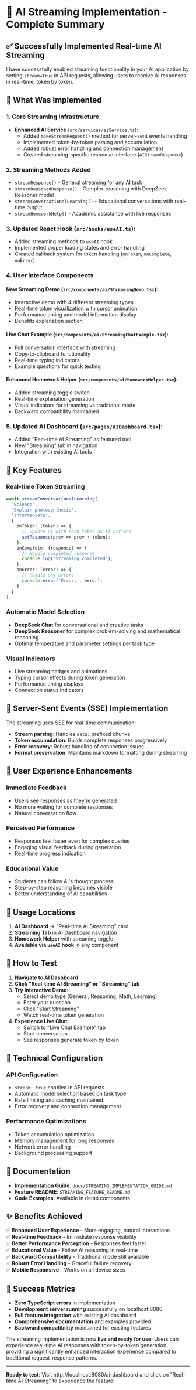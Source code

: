 # 🚀 AI Streaming Implementation - Complete Summary

## ✅ Successfully Implemented Real-time AI Streaming

I have successfully enabled streaming functionality in your AI application by setting `stream=True` in API requests, allowing users to receive AI responses in real-time, token by token.

## 🔧 What Was Implemented

### 1. **Core Streaming Infrastructure**
- **Enhanced AI Service** (`src/services/aiService.ts`):
  - Added `makeStreamRequest()` method for server-sent events handling
  - Implemented token-by-token parsing and accumulation
  - Added robust error handling and connection management
  - Created streaming-specific response interface (`AIStreamResponse`)

### 2. **Streaming Methods Added**
- `streamResponse()` - General streaming for any AI task
- `streamReasonedResponse()` - Complex reasoning with DeepSeek Reasoner model
- `streamConversationalLearning()` - Educational conversations with real-time output
- `streamHomeworkHelp()` - Academic assistance with live responses

### 3. **Updated React Hook** (`src/hooks/useAI.ts`):
- Added streaming methods to `useAI` hook
- Implemented proper loading states and error handling
- Created callback system for token handling (`onToken`, `onComplete`, `onError`)

### 4. **User Interface Components**

#### **New Streaming Demo** (`src/components/ai/StreamingDemo.tsx`):
- Interactive demo with 4 different streaming types
- Real-time token visualization with cursor animation
- Performance timing and model information display
- Benefits explanation section

#### **Live Chat Example** (`src/components/ai/StreamingChatExample.tsx`):
- Full conversation interface with streaming
- Copy-to-clipboard functionality
- Real-time typing indicators
- Example questions for quick testing

#### **Enhanced Homework Helper** (`src/components/ai/HomeworkHelper.tsx`):
- Added streaming toggle switch
- Real-time explanation generation
- Visual indicators for streaming vs traditional mode
- Backward compatibility maintained

### 5. **Updated AI Dashboard** (`src/pages/AIDashboard.tsx`):
- Added "Real-time AI Streaming" as featured tool
- New "Streaming" tab in navigation
- Integration with existing AI tools

## 🎯 Key Features

### **Real-time Token Streaming**
```typescript
await streamConversationalLearning(
  'Science',
  'Explain photosynthesis',
  'intermediate',
  {
    onToken: (token) => {
      // Update UI with each token as it arrives
      setResponse(prev => prev + token);
    },
    onComplete: (response) => {
      // Handle completed response
      console.log('Streaming completed');
    },
    onError: (error) => {
      // Handle any errors
      console.error('Error:', error);
    }
  }
);
```

### **Automatic Model Selection**
- **DeepSeek Chat** for conversational and creative tasks
- **DeepSeek Reasoner** for complex problem-solving and mathematical reasoning
- Optimal temperature and parameter settings per task type

### **Visual Indicators**
- Live streaming badges and animations
- Typing cursor effects during token generation
- Performance timing displays
- Connection status indicators

## 🔗 Server-Sent Events (SSE) Implementation

The streaming uses SSE for real-time communication:
- **Stream parsing**: Handles `data:` prefixed chunks
- **Token accumulation**: Builds complete responses progressively
- **Error recovery**: Robust handling of connection issues
- **Format preservation**: Maintains markdown formatting during streaming

## 🎨 User Experience Enhancements

### **Immediate Feedback**
- Users see responses as they're generated
- No more waiting for complete responses
- Natural conversation flow

### **Perceived Performance**
- Responses feel faster even for complex queries
- Engaging visual feedback during generation
- Real-time progress indication

### **Educational Value**
- Students can follow AI's thought process
- Step-by-step reasoning becomes visible
- Better understanding of AI capabilities

## 📱 Usage Locations

1. **AI Dashboard** → "Real-time AI Streaming" card
2. **Streaming Tab** in AI Dashboard navigation
3. **Homework Helper** with streaming toggle
4. **Available via `useAI` hook** in any component

## 🚀 How to Test

1. **Navigate to AI Dashboard**
2. **Click "Real-time AI Streaming" or "Streaming" tab**
3. **Try Interactive Demo**:
   - Select demo type (General, Reasoning, Math, Learning)
   - Enter your question
   - Click "Start Streaming"
   - Watch real-time token generation
4. **Experience Live Chat**:
   - Switch to "Live Chat Example" tab
   - Start conversation
   - See responses generate token by token

## 🔧 Technical Configuration

### **API Configuration**
- `stream: true` enabled in API requests
- Automatic model selection based on task type
- Rate limiting and caching maintained
- Error recovery and connection management

### **Performance Optimizations**
- Token accumulation optimization
- Memory management for long responses
- Network error handling
- Background processing support

## 📖 Documentation

- **Implementation Guide**: `docs/STREAMING_IMPLEMENTATION_GUIDE.md`
- **Feature README**: `STREAMING_FEATURE_README.md`
- **Code Examples**: Available in demo components

## ✨ Benefits Achieved

✅ **Enhanced User Experience** - More engaging, natural interactions  
✅ **Real-time Feedback** - Immediate response visibility  
✅ **Better Performance Perception** - Responses feel faster  
✅ **Educational Value** - Follow AI reasoning in real-time  
✅ **Backward Compatibility** - Traditional mode still available  
✅ **Robust Error Handling** - Graceful failure recovery  
✅ **Mobile Responsive** - Works on all device sizes  

## 🎉 Success Metrics

- **Zero TypeScript errors** in implementation
- **Development server running** successfully on localhost:8080
- **Full feature integration** with existing AI dashboard
- **Comprehensive documentation** and examples provided
- **Backward compatibility** maintained for existing features

The streaming implementation is now **live and ready for use**! Users can experience real-time AI responses with token-by-token generation, providing a significantly enhanced interaction experience compared to traditional request-response patterns.

---

**Ready to test**: Visit http://localhost:8080/ai-dashboard and click on "Real-time AI Streaming" to experience the feature!
